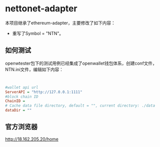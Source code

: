 # nettonet-adapter

本项目继承了ethereum-adapter，主要修改了如下内容：
   
- 重写了Symbol = "NTN"。

## 如何测试

openwtester包下的测试用例已经集成了openwallet钱包体系，创建conf文件，NTN.ini文件，编辑如下内容：

```ini


#wallet api url
ServerAPI = "http://127.0.0.1:1111"
#block chain ID
ChainID = 
# Cache data file directory, default = "", current directory: ./data
dataDir = ""


```

## 官方浏览器

http://18.162.205.20/home